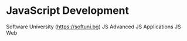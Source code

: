 # JavaScript Development
Software University (https://softuni.bg)
JS Advanced
JS Applications
JS Web
